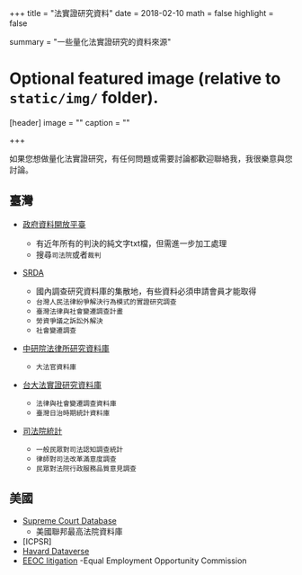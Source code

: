 +++
title = "法實證研究資料"
date = 2018-02-10
math = false
highlight = false

summary = "一些量化法實證研究的資料來源"
# Optional featured image (relative to `static/img/` folder).
[header]
image = ""
caption = ""

+++

如果您想做量化法實證研究，有任何問題或需要討論都歡迎聯絡我，我很樂意與您討論。

## 臺灣

- [政府資料開放平臺](https://data.gov.tw)
	- 有近年所有的判決的純文字txt檔，但需進一步加工處理
	- 搜尋`司法院`或者`裁判`

- [SRDA](https://srda.sinica.edu.tw)
	- 國內調查研究資料庫的集散地，有些資料必須申請會員才能取得
	- `台灣人民法律紛爭解決行為模式的實證研究調查`
	- `臺灣法律與社會變遷調查計畫`
	- `勞資爭議之訴訟外解決`
	- `社會變遷調查`

- [中研院法律所研究資料庫](http://els.iias.sinica.edu.tw/datasets/)
	- `大法官資料庫`	

- [台大法實證研究資料庫](http://tadels.law.ntu.edu.tw)
	- `法律與社會變遷調查資料庫`
	- `臺灣日治時期統計資料庫`

- [司法院統計](http://www.judicial.gov.tw/juds/)
	- `一般民眾對司法認知調查統計`
	- `律師對司法改革滿意度調查`
	- `民眾對法院行政服務品質意見調查`


## 美國

- [Supreme Court Database](http://scdb.wustl.edu)
	- 美國聯邦最高法院資料庫
- [ICPSR]
- [Havard Dataverse](https://dataverse.harvard.edu)
- [EEOC litigation](http://eeoclitigation.wustl.edu)
	-Equal Employment Opportunity Commission 
